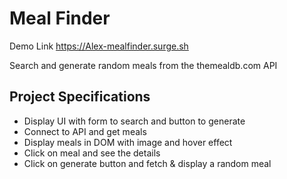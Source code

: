 # Meal Finder
Demo Link https://Alex-mealfinder.surge.sh

Search and generate random meals from the themealdb.com API

## Project Specifications
* Display UI with form to search and button to generate
* Connect to API and get meals
* Display meals in DOM with image and hover effect
* Click on meal and see the details
* Click on generate button and fetch & display a random meal